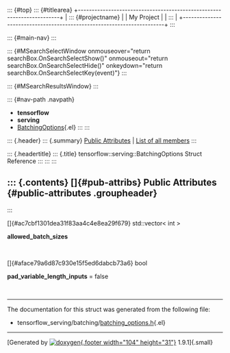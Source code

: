 ::: {#top}
::: {#titlearea}
+-----------------------------------------------------------------------+
| ::: {#projectname}                                                    |
| My Project                                                            |
| :::                                                                   |
+-----------------------------------------------------------------------+
:::

::: {#main-nav}
:::

::: {#MSearchSelectWindow onmouseover="return searchBox.OnSearchSelectShow()" onmouseout="return searchBox.OnSearchSelectHide()" onkeydown="return searchBox.OnSearchSelectKey(event)"}
:::

::: {#MSearchResultsWindow}
:::

::: {#nav-path .navpath}
-   **tensorflow**
-   **serving**
-   [BatchingOptions](structtensorflow_1_1serving_1_1BatchingOptions.html){.el}
:::
:::

::: {.header}
::: {.summary}
[Public Attributes](#pub-attribs) \| [List of all
members](structtensorflow_1_1serving_1_1BatchingOptions-members.html)
:::

::: {.headertitle}
::: {.title}
tensorflow::serving::BatchingOptions Struct Reference
:::
:::
:::

::: {.contents}
[]{#pub-attribs} Public Attributes {#public-attributes .groupheader}
----------------------------------
:::

[]{#ac7cbf1301dea31f83aa4c4e8ea29f679} std::vector\< int \> 

**allowed\_batch\_sizes**

 

[]{#aface79a6d87c930e15f5ed6dabcb73a6} bool 

**pad\_variable\_length\_inputs** = false

 

------------------------------------------------------------------------

The documentation for this struct was generated from the following file:

-   tensorflow\_serving/batching/[batching\_options.h](batching__options_8h_source.html){.el}

------------------------------------------------------------------------

[Generated by [![doxygen](doxygen.svg){.footer width="104"
height="31"}](https://www.doxygen.org/index.html) 1.9.1]{.small}
